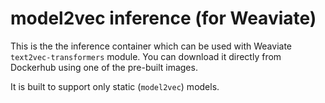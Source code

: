 # model2vec inference (for Weaviate)

This is the the inference container which can be used with Weaviate
`text2vec-transformers` module. You can download it directly from Dockerhub
using one of the pre-built images.

It is built to support only static (`model2vec`) models.
